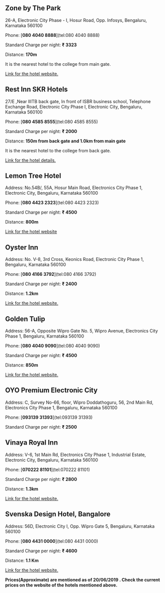 ## Zone by The Park

26-A, Electronic City Phase - I, Hosur Road, Opp. Infosys,
Bengaluru, Karnataka 560100

Phone: [**080 4040 8888**](tel:080 4040 8888)

Standard Charge per night: **₹ 3323**

Distance: **170m**

It is the nearest hotel to the college from main gate.

<a href ="http://www.zonebythepark.com/hotel-in-bengaluru/overview.php">Link for the hotel website.</a>


## Rest Inn SKR Hotels

27/E ,Near IIITB back gate, In front of ISBR business school, Telephone Exchange Road, Electronic City Phase I, Electronic City, Bengaluru, Karnataka 560100

Phone: [**080 4585 8555**](tel:080 4585 8555)

Standard Charge per night: **₹ 2000**

Distance: **150m from back gate and 1.0km from main gate**

It is the nearest hotel to the college from back gate.

<a href ="https://www.makemytrip.com/hotels/rest_inn_skr_hotel-details-bangalore.html">Link for the hotel details.</a>


## Lemon Tree Hotel

Address: No.54B/, 55A, Hosur Main Road, Electronics City Phase 1,
Electronic City, Bengaluru, Karnataka 560100

Phone: [**080 4423 2323**](tel:080 4423 2323)

Standard Charge per night: **₹ 4500**

Distance: **800m**

<a href="https://www.lemontreehotels.com/lemon-tree-hotel/bengaluru/electronics-city-bengaluru.aspx">Link for the hotel website</a>

## Oyster Inn

Address: No. V-8, 3rd Cross, Keonics Road, Electronic City Phase 1,
Bengaluru, Karnataka 560100

Phone: [**080 4166 3792**](tel:080 4166 3792)

Standard Charge per night: **₹ 2400**

Distance: **1.2km**

<a href="http://www.oysterinn.in/">Link for the hotel website.</a>

## Golden Tulip

Address: 56-A, Opposite Wipro Gate No. 5, Wipro Avenue, Electronics City
Phase 1, Bengaluru, Karnataka 560100

Phone: [**080 4040 9090**](tel:080 4040 9090)

Standard Charge per night: **₹ 4500**

Distance: **850m**

<a href="http://www.goldentulipbangalore.com/">Link for the hotel website.</a>

## OYO Premium Electronic City

Address: C, Survey No-66, floor, Wipro Doddathoguru, 56, 2nd Main Rd,
Electronics City Phase 1, Bengaluru, Karnataka 560100

Phone: [**093139 31393**](tel:093139 31393)

Standard Charge per night: **₹ 2500**

## Vinaya Royal Inn

Address: V-6, 1st Main Rd, Electronics City Phase 1, Industrial Estate,
Electronic City, Bengaluru, Karnataka 560100

Phone: [**070222 81101**](tel:070222 81101)

Standard Charge per night: **₹ 2800**

Distance: **1.3km**

<a href="http://www.vinayaroyalinn.com/">Link for the hotel website.</a>

## Svenska Design Hotel, Bangalore

Address: 56D, Electronic City I, Opp. Wipro Gate 5, Bengaluru, Karnataka
560100

Phone: [**080 4431 0000**](tel:080 4431 0000)

Standard Charge per night: **₹ 4600**

Distance: **1.1 Km**

<a href="http://www.svenskahotels.com/hotels/bangalore/">Link for the hotel website.</a>

**Prices(Approximate) are mentioned as of 20/06/2019 . Check the current prices on the website of the hotels mentioned above.**

